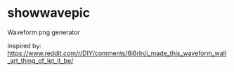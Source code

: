 # showwavepic

Waveform png generator

Inspired by: https://www.reddit.com/r/DIY/comments/6i6rln/i_made_this_waveform_wall_art_thing_of_let_it_be/
